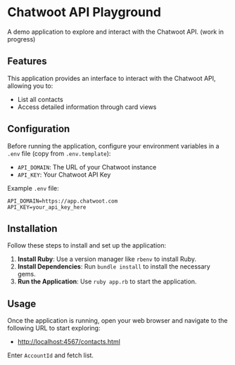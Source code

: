 # Chatwoot API Playground

A demo application to explore and interact with the Chatwoot API.
(work in progress)

## Features

This application provides an interface to interact with the Chatwoot API, allowing you to:
- List all contacts
- Access detailed information through card views

## Configuration

Before running the application, configure your environment variables in a `.env` file (copy from `.env.template`):

- `API_DOMAIN`: The URL of your Chatwoot instance
- `API_KEY`: Your Chatwoot API Key

Example `.env` file:

```
API_DOMAIN=https://app.chatwoot.com
API_KEY=your_api_key_here
```

## Installation

Follow these steps to install and set up the application:

1. **Install Ruby**: Use a version manager like `rbenv` to install Ruby.
2. **Install Dependencies**: Run `bundle install` to install the necessary gems.
3. **Run the Application**: Use `ruby app.rb` to start the application.

## Usage

Once the application is running, open your web browser and navigate to the following URL to start exploring:

- [http://localhost:4567/contacts.html](http://localhost:4567/contacts.html)

Enter `AccountId` and fetch list.

